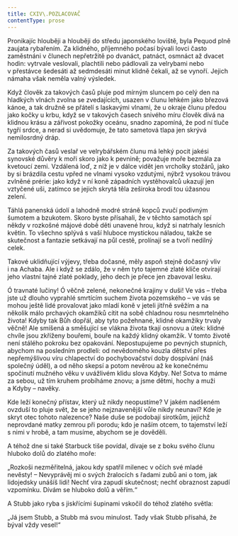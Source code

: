 ```yaml
---
title: CXIV\.POZLACOVAČ
contentType: prose
---
```


Pronikajíc hlouběji a hlouběji do středu japonského loviště, byla Pequod plně zaujata rybařením. Za klidného, příjemného počasí bývali lovci často zaměstnáni v člunech nepřetržitě po dvanáct, patnáct, osmnáct až dvacet hodin: vytrvale veslovali, plachtili nebo pádlovali za velrybami nebo v přestávce šedesáti až sedmdesáti minut klidně čekali, až se vynoří. Jejich námaha však neměla valný výsledek.

Když člověk za takových časů pluje pod mírným sluncem po celý den na hladkých vlnách zvolna se zvedajících, usazen v člunu lehkém jako březová kánoe, a tak družně se přátelí s laskavými vlnami, že u okraje člunu předou jako kočky u krbu, když se v takových časech snivého míru člověk dívá na klidnou krásu a zářivost pokožky oceánu, snadno zapomíná, že pod ní tluče tygří srdce, a nerad si uvědomuje, že tato sametová tlapa jen skrývá nemilosrdný dráp.

Za takových časů veslař ve velrybářském člunu má lehký pocit jakési synovské důvěry k moři skoro jako k pevnině; považuje moře bezmála za kvetoucí zemi. Vzdálená loď, z níž je v dálce vidět jen vrcholky stožárů, jako by si brázdila cestu vpřed ne vlnami vysoko vzdutými, nýbrž vysokou trávou zvlněné prérie: jako když v ní koně západních vystěhovalců ukazují jen vztyčené uši, zatímco se jejich skrytá těla zeširoka brodí tou úžasnou zelení.

Táhlá panenská údolí a lahodně modré stráně kopců zvučí podivným šumotem a bzukotem. Skoro byste přísahali, že v těchto samotách spí někdy v rozkošné májové době děti unavené hrou, když si natrhaly lesních květin. To všechno splývá s vaší hluboce mystickou náladou, takže se skutečnost a fantazie setkávají na půl cestě, prolínají se a tvoří nedílný celek.

Takové uklidňující výjevy, třeba dočasné, měly aspoň stejně dočasný vliv i na Achaba. Ale i když se zdálo, že v něm tyto tajemné zlaté klíče otvírají jeho vlastní tajné zlaté poklady, jeho dech je přece jen zbavoval lesku.

Ó travnaté lučiny! Ó věčně zelené, nekonečné krajiny v duši! Ve vás – třeba jste už dlouho vyprahlé smrtícím suchem života pozemského – ve vás se mohou ještě lidé provalovat jako mladí koně v jeteli jitřně svěžím a na několik málo prchavých okamžiků cítit na sobě chladnou rosu nesmrtelného života! Kdyby tak Bůh dopřál, aby tyto požehnané, klidné okamžiky trvaly věčně! Ale smíšená a směšující se vlákna života tkají osnovu a útek: klidné chvíle jsou zkříženy bouřemi, bouře na každý klidný okamžik. V tomto životě není stálého pokroku bez opakování. Nepostupujeme po pevných stupních, abychom na posledním prodleli: od nevědomého kouzla dětství přes nepřemýšlivou víru chlapectví do pochybovačství doby dospívání (náš společný úděl), a od něho skepsí a potom nevěrou až ke konečnému spočinutí mužného věku v uvážlivém klidu slova Kdyby. Ne! Sotva to máme za sebou, už tím kruhem probíháme znovu; a jsme dětmi, hochy a muži a Kdyby – navěky.

Kde leží konečný přístav, který už nikdy neopustíme? V jakém nadšeném ovzduší to pluje svět, že se jeho nejznavenější vůle nikdy neunaví? Kde je skryt otec tohoto nalezence? Naše duše se podobají sirotkům, jejichž neprovdané matky zemrou při porodu; kdo je naším otcem, to tajemství leží s nimi v hrobě, a tam musíme, abychom se je dověděli.

A téhož dne si také Starbuck tiše povídal, dívaje se z boku svého člunu hluboko dolů do zlatého moře:

„Rozkoši nezměřitelná, jakou kdy spatřil milenec v očích své mladé nevěsty! – Nevyprávěj mi o svých žralocích s řadami zubů ani o tom, jak lidojedsky unášíš lidi! Nechť víra zapudí skutečnost; nechť obraznost zapudí vzpomínku. Dívám se hluboko dolů a věřím.“

A Stubb jako ryba s jiskřícími šupinami vskočil do téhož zlatého světla:

„Já jsem Stubb, a Stubb má svou minulost. Tady však Stubb přísahá, že býval vždy vesel!“
